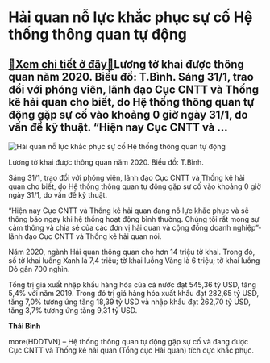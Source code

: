 Hải quan nỗ lực khắc phục sự cố Hệ thống thông quan tự động
===========================================================

[:gift:Xem chi tiết ở đây:gift:](https://hddtvn.com/hai-quan-no-luc-khac-phuc-su-co-he-thong-thong-quan-tu-dong/)Lương tờ khai được thông quan năm 2020. Biểu đồ: T.Bình. Sáng 31/1, trao đổi với phóng viên, lãnh đạo Cục CNTT và Thống kê hải quan cho biết, do Hệ thống thông quan tự động gặp sự cố vào khoảng 0 giờ ngày 31/1, do vấn đề kỹ thuật. “Hiện nay Cục CNTT và …
--------------------------------------------------------------------------------------------------------------------------------------------------------------------------------------------------------------------------------------------------------------





![Hải quan nỗ lực khắc phục sự cố Hệ thống thông quan tự động](https://hddtvn.com/wp-content/uploads/2021/01/76565362.jpg "Hải quan nỗ lực khắc phục sự cố Hệ thống thông quan tự động")


Lương tờ khai được thông quan năm 2020. Biểu đồ: T.Bình.



Sáng 31/1, trao đổi với phóng viên, lãnh đạo Cục CNTT và Thống kê hải quan cho biết, do Hệ thống thông quan tự động gặp sự cố vào khoảng 0 giờ ngày 31/1, do vấn đề kỹ thuật.


“Hiện nay Cục CNTT và Thống kê hải quan đang nỗ lực khắc phục và sẽ thông báo ngay khi hệ thống hoạt động bình thường. Chúng tôi rất mong sự cảm thông và chia sẻ của các đơn vị hải quan và cộng đồng doanh nghiệp”- lãnh đạo Cục CNTT và Thống kê hải quan nói.


Năm 2020, ngành Hải quan thông quan cho hơn 14 triệu tờ khai. Trong đó, số tờ khai luồng Xanh là 7,4 triệu; tờ khai luồng Vàng là 6 triệu; tờ khai luồng Đỏ gần 700 nghìn.


Tổng trị giá xuất nhập khẩu hàng hóa của cả nước đạt 545,36 tỷ USD, tăng 5,4% với năm 2019. Trong đó trị giá hàng hóa xuất khẩu đạt 282,65 tỷ USD, tăng 7,0% tương ứng tăng 18,39 tỷ USD và nhập khẩu đạt 262,70 tỷ USD, tăng 3,7% tương ứng tăng 9,31 tỷ USD.




**Thái Bình**



more(HDDTVN) – Hệ thống thông quan tự động gặp sự cố và đang được Cục CNTT và Thống kê hải quan (Tổng cục Hải quan) tích cực khắc phục.

